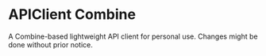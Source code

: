 # APIClient Combine

A Combine-based lightweight API client for personal use.
Changes might be done without prior notice.
